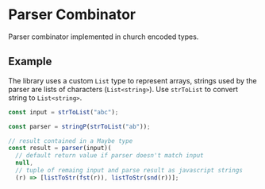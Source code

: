# Parser Combinator

Parser combinator implemented in church encoded types.

## Example

The library uses a custom `List` type to represent arrays, strings used by the
parser are lists of characters (`List<string>`). Use `strToList` to convert
string to `List<string>`.

```typescript
const input = strToList("abc");

const parser = stringP(strToList("ab"));

// result contained in a Maybe type
const result = parser(input)(
  // default return value if parser doesn't match input
  null, 
  // tuple of remaing input and parse result as javascript strings
  (r) => [listToStr(fst(r)), listToStr(snd(r))];
```
